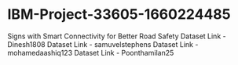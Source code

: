# IBM-Project-33605-1660224485
Signs with Smart Connectivity for Better Road Safety
Dataset Link - Dinesh1808
Dataset Link - samuvelstephens
Dataset Link - mohamedaashiq123
Dataset Link - Poonthamilan25
